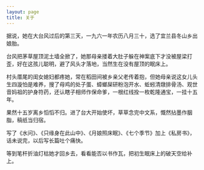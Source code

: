 ```yaml
---
layout: page
title: 关于
---
```


据说，她在大台风过后的第三天，一九六一年农历八月三十，选了宜兰县冬山乡出娘胎。

台风把茅草屋顶泥土墙全掀了，她那母亲搂着大肚子躲在神案底下才没被屋梁打歪，好在这孩儿聪明，避了风头才落地，当然生在没有屋顶的眠床上。

村头厝尾的闺女媳妇都疼她，常在稻田间被乡亲父老传着抱，但她母亲说这女儿头生四漩怕是难养，搜了母鸡的处子蛋、蟑螂屎研粉泡开水、蚯蚓清燉排骨汤、观世音妈祖的护身符药，还认瞎子相师作保命爹，一根红线拴一枚乾隆通宝，一挂十五年。

果然十五岁离乡慆慆不归。进了台大开始使坏，草草念完中文系，慨然拈墨作胭脂，稿纸当归宿。

写了《水问》、《只缘身在此山中》、《月娘照床眠》、《七个季节》加上《私房书》，话未说完，以后写长篇吐个痛快。

等到笔杆折油灯枯她才回乡去，看看能否以书作瓦，把初生眠床上的破天空给补上。
